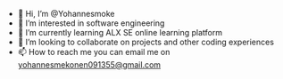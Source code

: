 - 👋 Hi, I’m @Yohannesmoke
- 👀 I’m interested in software engineering 
- 🌱 I’m currently learning ALX SE online learning platform
- 💞️ I’m looking to collaborate on projects and other coding experiences
- 📫 How to reach me you can email me on yohannesmekonen091355@gmail.com

<!---
Yohannesmoke/Yohannesmoke is a ✨ special ✨ repository because its `README.md` (this file) appears on your GitHub profile.
You can click the Preview link to take a look at your changes.
--->

